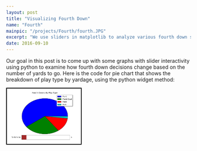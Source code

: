 ```yaml
---
layout: post
title: "Visualizing Fourth Down"
name: "Fourth"
mainpic: "/projects/Fourth/fourth.JPG"
excerpt: "We use sliders in matplotlib to analyze various fourth down situations, using the 2015 NFL Play-By-Play dataset."
date: 2016-09-10
---
```

Our goal in this post is to come up with some graphs with slider interactivity using python to examine how fourth down decisions change based on the number of yards to go. Here is the code for pie chart that shows the breakdown of play type by yardage, using the python widget method:

<img src = '/projects/Fourth/matplot_pie.png' href = '/projects/Fourth/matplot_pie.py' style = "background:white; border: 2px solid black; width:40%; height:auto;"/>
